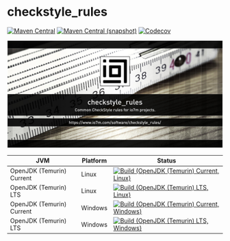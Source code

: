 checkstyle_rules
===

[![Maven Central](https://img.shields.io/maven-central/v/com.io7m.checkstyle_rules/com.io7m.checkstyle_rules.svg?style=flat-square)](http://search.maven.org/#search%7Cga%7C1%7Cg%3A%22com.io7m.checkstyle_rules%22)
[![Maven Central (snapshot)](https://img.shields.io/nexus/s/https/s01.oss.sonatype.org/com.io7m.checkstyle_rules/com.io7m.checkstyle_rules.svg?style=flat-square)](https://s01.oss.sonatype.org/content/repositories/snapshots/com/io7m/checkstyle_rules/)
[![Codecov](https://img.shields.io/codecov/c/github/io7m/checkstyle_rules.svg?style=flat-square)](https://codecov.io/gh/io7m/checkstyle_rules)

![checkstyle_rules](./src/site/resources/checkstyle_rules.jpg?raw=true)

| JVM | Platform | Status |
|-----|----------|--------|
| OpenJDK (Temurin) Current | Linux | [![Build (OpenJDK (Temurin) Current, Linux)](https://img.shields.io/github/actions/workflow/status/io7m/checkstyle_rules/main.linux.temurin.current.yml)](https://github.com/io7m/checkstyle_rules/actions?query=workflow%3Amain.linux.temurin.current)|
| OpenJDK (Temurin) LTS | Linux | [![Build (OpenJDK (Temurin) LTS, Linux)](https://img.shields.io/github/actions/workflow/status/io7m/checkstyle_rules/main.linux.temurin.lts.yml)](https://github.com/io7m/checkstyle_rules/actions?query=workflow%3Amain.linux.temurin.lts)|
| OpenJDK (Temurin) Current | Windows | [![Build (OpenJDK (Temurin) Current, Windows)](https://img.shields.io/github/actions/workflow/status/io7m/checkstyle_rules/main.windows.temurin.current.yml)](https://github.com/io7m/checkstyle_rules/actions?query=workflow%3Amain.windows.temurin.current)|
| OpenJDK (Temurin) LTS | Windows | [![Build (OpenJDK (Temurin) LTS, Windows)](https://img.shields.io/github/actions/workflow/status/io7m/checkstyle_rules/main.windows.temurin.lts.yml)](https://github.com/io7m/checkstyle_rules/actions?query=workflow%3Amain.windows.temurin.lts)|
